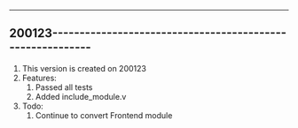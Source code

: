 ----------------------------------------------------------------
200123----------------------------------------------------------
----------------------------------------------------------------
1.	This version is created on 200123
2.	Features:
	1.	Passed all tests
	2.	Added include_module.v
3.	Todo:
	1.	Continue to convert Frontend module
